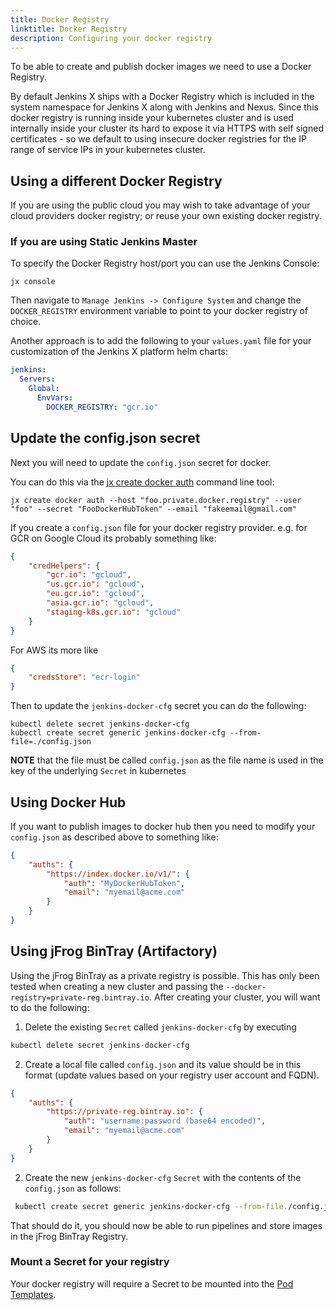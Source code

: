 ```yaml
---
title: Docker Registry
linktitle: Docker Registry
description: Configuring your docker registry 
---
```


To be able to create and publish docker images we need to use a Docker Registry.

By default Jenkins X ships with a Docker Registry which is included in the system namespace for Jenkins X along with Jenkins and Nexus. Since this docker registry is running inside your kubernetes cluster and is used internally inside your cluster its hard to expose it via HTTPS with self signed certificates - so we default to using insecure docker registries for the IP range of service IPs in your kubernetes cluster.

## Using a different Docker Registry

If you are using the public cloud you may wish to take advantage of your cloud providers docker registry; or reuse your own existing docker registry.

### If you are using Static Jenkins Master
To specify the Docker Registry host/port you can use the Jenkins Console:

```
jx console
``` 

Then navigate to `Manage Jenkins -> Configure System` and change the `DOCKER_REGISTRY` environment variable to point to your docker registry of choice.

Another approach is to add the following to your `values.yaml` file for your customization of the Jenkins X platform helm charts:

```yaml 
jenkins:
  Servers:
    Global:
      EnvVars:
        DOCKER_REGISTRY: "gcr.io"
```

## Update the config.json secret

Next you will need to update the `config.json` secret for docker. 

You can do this via the [jx create docker auth](/commands/jx_create_docker/) command line tool:

```
jx create docker auth --host "foo.private.docker.registry" --user "foo" --secret "FooDockerHubToken" --email "fakeemail@gmail.com"

```

If you create a `config.json` file for your docker registry provider. e.g. for GCR on Google Cloud its probably something like:


```json
{
    "credHelpers": {
        "gcr.io": "gcloud",
        "us.gcr.io": "gcloud",
        "eu.gcr.io": "gcloud",
        "asia.gcr.io": "gcloud",
        "staging-k8s.gcr.io": "gcloud"
    }
}
```

For AWS its more like

```json
{
	"credsStore": "ecr-login"
}
```

Then to update the `jenkins-docker-cfg` secret you can do the following:

```
kubectl delete secret jenkins-docker-cfg
kubectl create secret generic jenkins-docker-cfg --from-file=./config.json
```   

**NOTE** that the file must be called `config.json` as the file name is used in the key of the underlying `Secret` in kubernetes

## Using Docker Hub

If you want to publish images to docker hub then you need to modify your `config.json` as described above to something like:

```json 
{
    "auths": {
        "https://index.docker.io/v1/": {
            "auth": "MyDockerHubToken",
            "email": "myemail@acme.com"
        }
    }
}
``` 

## Using jFrog BinTray (Artifactory)
Using the jFrog BinTray as a private registry is possible.  This has only been tested when creating a new cluster and passing the `--docker-registry=private-reg.bintray.io`.  After creating your cluster, you will want to do the following:

1. Delete the existing `Secret` called `jenkins-docker-cfg` by executing 

```bash
kubectl delete secret jenkins-docker-cfg
```
2. Create a local file called `config.json` and its value should be in this format (update values based on your registry user account and FQDN).

```json
{
    "auths": {
        "https://private-reg.bintray.io": {
            "auth": "username:password (base64 encoded)",
            "email": "myemail@acme.com"
        }
    }
}
```
2. Create the new `jenkins-docker-cfg` `Secret` with the contents of the `config.json` as follows:

```bash
 kubectl create secret generic jenkins-docker-cfg --from-file./config.json
```

That should do it, you should now be able to run pipelines and store images in the jFrog BinTray Registry.


### Mount a Secret for your registry

Your docker registry will require a Secret to be mounted into the [Pod Templates](/docs/managing/tasks/pod-templates/).

